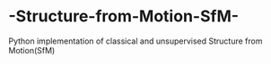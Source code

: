 # -Structure-from-Motion-SfM-
Python implementation of classical and unsupervised Structure from Motion(SfM)
